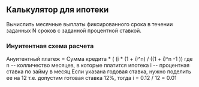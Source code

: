 ## Калькулятор для ипотеки

Вычислить месячные выплаты фиксированного срока в течении заданных N сроков с заданной процентной ставкой.
  
 ### Инуитентная схема расчета
Ануитентный платеж = Сумма кредита * ( (i * (1 + i)^n) / ((1 + i)^n -1 ))
где n -- колличество месяцев, в которые платится ипотека
i -- процентная ставка по займу в месяц
Если указана годовая ставка, нужно поделить ее на 12
т.е. допустим готовая ставка 12%, тогда  i = 0.12 / 12 = 0.01
